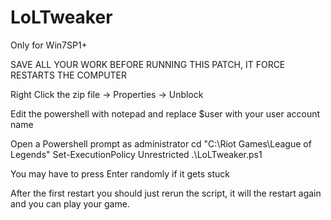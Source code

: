 LoLTweaker
==========
Only for Win7SP1+

SAVE ALL YOUR WORK BEFORE RUNNING THIS PATCH, IT FORCE RESTARTS THE COMPUTER

Right Click the zip file -> Properties -> Unblock

Edit the powershell with notepad and replace $user with your user account name

Open a Powershell prompt as administrator
cd "C:\Riot Games\League of Legends"
Set-ExecutionPolicy Unrestricted
.\LoLTweaker.ps1

You may have to press Enter randomly if it gets stuck

After the first restart you should just rerun the script, it will the restart again and you can play your game.
